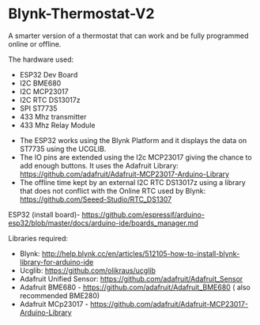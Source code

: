 # Blynk-Thermostat-V2
A smarter version of a thermostat that can work and be fully programmed online or offline.

The hardware used:
- ESP32 Dev Board
- I2C BME680
- I2C MCP23017
- I2C RTC DS13017z
- SPI ST7735
- 433 Mhz transmitter 
- 433 Mhz Relay Module

+ The ESP32 works using the Blynk Platform and it displays the data on ST7735 using the UCGLIB. 
+ The IO pins are extended using the I2c MCP23017 giving the chance to add enough buttons. It uses the Adafruit Library: https://github.com/adafruit/Adafruit-MCP23017-Arduino-Library
+ The offline time kept by an external I2C RTC DS13017z using a library that does not conflict with the Online RTC used by Blynk: https://github.com/Seeed-Studio/RTC_DS1307

ESP32 (install board)- https://github.com/espressif/arduino-esp32/blob/master/docs/arduino-ide/boards_manager.md

Libraries required:
- Blynk: http://help.blynk.cc/en/articles/512105-how-to-install-blynk-library-for-arduino-ide
- Ucglib: https://github.com/olikraus/ucglib
- Adafruit Unified Sensor: https://github.com/adafruit/Adafruit_Sensor
- Adafruit BME680 - https://github.com/adafruit/Adafruit_BME680 ( also recommended BME280) 
- Adafruit MCp23017 - https://github.com/adafruit/Adafruit-MCP23017-Arduino-Library
